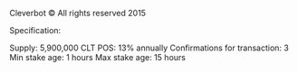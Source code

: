 Cleverbot © All rights reserved 2015

Specification:

Supply: 5,900,000 CLT
POS: 13% annually
Confirmations for transaction: 3
Min stake age: 1 hours
Max stake age: 15 hours
